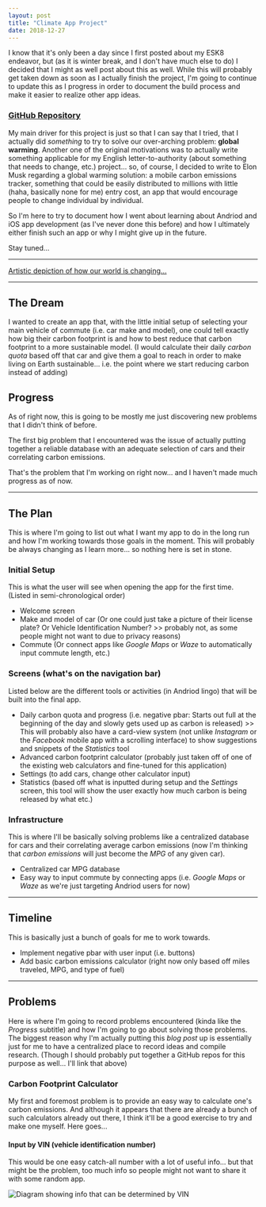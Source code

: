 ```yaml
---
layout: post
title: "Climate App Project"
date: 2018-12-27
---
```


I know that it's only been a day since I first posted about my ESK8 endeavor, but (as it is winter break, and I don't have much else to do) I decided that I might as well post about this as well. While this will probably get taken down as soon as I actually finish the project, I'm going to continue to update this as I progress in order to document the build process and make it easier to realize other app ideas.

### [GitHub Repository]("https://github.com/nicholaschiang/climate-app" "GitHub Repository")

My main driver for this project is just so that I can say that I tried, that I actually did *something* to try to solve our over-arching problem: **global warming**. Another one of the original motivations was to actually write something applicable for my English letter-to-authority (about something that needs to change, etc.) project... so, of course, I decided to write to Elon Musk regarding a global warming solution: a mobile carbon emissions tracker, something that could be easily distributed to millions with little (haha, basically none for me) entry cost, an app that would encourage people to change individual by individual.

So I'm here to try to document how I went about learning about Andriod and iOS app development (as I've never done this before) and how I ultimately either finish such an app or why I might give up in the future.

Stay tuned...

***

[Artistic depiction of how our world is changing...]("https://nicholaschiang.github.io/images/global-warming.jpg" "Artistic Depiction of Global Warming")

***

## The Dream
I wanted to create an app that, with the little initial setup of selecting your main vehicle of commute (i.e. car make and model), one could tell exactly how big their carbon footprint is and how to best reduce that carbon footprint to a more sustainable model. (I would calculate their daily *carbon quota* based off that car and give them a goal to reach in order to make living on Earth sustainable... i.e. the point where we start reducing carbon instead of adding)

## Progress
As of right now, this is going to be mostly me just discovering new problems that I didn't think of before.

The first big problem that I encountered was the issue of actually putting together a reliable database with an adequate selection of cars and their correlating carbon emissions.

That's the problem that I'm working on right now... and I haven't made much progress as of now.

***

## The Plan
This is where I'm going to list out what I want my app to do in the long run and how I'm working towards those goals in the moment. This will probably be always changing as I learn more... so nothing here is set in stone.

### Initial Setup
This is what the user will see when opening the app for the first time. (Listed in semi-chronological order)
- Welcome screen
- Make and model of car (Or one could just take a picture of their license plate? Or Vehicle Identification Number? >> probably not, as some people might not want to due to privacy reasons)
- Commute (Or connect apps like *Google Maps* or *Waze* to automatically input commute length, etc.)

### Screens (what's on the navigation bar)
Listed below are the different tools or activities (in Andriod lingo) that will be built into the final app.
- Daily carbon quota and progress (i.e. negative pbar: Starts out full at the beginning of the day and slowly gets used up as carbon is released) >> This will probably also have a card-view system (not unlike *Instagram* or the *Facebook* mobile app with a scrolling interface) to show suggestions and snippets of the *Statistics* tool
- Advanced carbon footprint calculator (probably just taken off of one of the existing web calculators and fine-tuned for this application)
- Settings (to add cars, change other calculator input)
- Statistics (based off what is inputted during setup and the *Settings* screen, this tool will show the user exactly how much carbon is being released by what etc.)

### Infrastructure
This is where I'll be basically solving problems like a centralized database for cars and their correlating average carbon emissions (now I'm thinking that *carbon emissions* will just become the *MPG* of any given car).
- Centralized car MPG database
- Easy way to input commute by connecting apps (i.e. *Google Maps* or *Waze* as we're just targeting Andriod users for now)

***

## Timeline
This is basically just a bunch of goals for me to work towards.
- Implement negative pbar with user input (i.e. buttons)
- Add basic carbon emissions calculator (right now only based off miles traveled, MPG, and type of fuel)

***

## Problems
Here is where I'm going to record problems encountered (kinda like the *Progress* subtitle) and how I'm going to go about solving those problems. The biggest reason why I'm actually putting this *blog post* up is essentially just for me to have a centralized place to record ideas and compile research. (Though I should probably put together a GitHub repos for this purpose as well... I'll link that above)

### Carbon Footprint Calculator
My first and foremost problem is to provide an easy way to calculate one's carbon emissions. And although it appears that there are already a bunch of such calculators already out there, I think it'll be a good exercise to try and make one myself. Here goes...

#### Input by VIN (vehicle identification number)
This would be one easy catch-all number with a lot of useful info... but that might be the problem, too much info so people might not want to share it with some random app.

![Diagram showing info that can be determined by VIN](https://www.autocheck.com/medias/vin-decode.jpg?context=bWFzdGVyfGltYWdlc3w3MjE4MnxpbWFnZS9qcGVnfGltYWdlcy9oMmYvaGI0Lzg3OTcyNjY0NzcwODYuanBnfGE3NmExODMzODRlZmVkYThlNDFlMTI1MDUxM2RjZmRjYjAxMTBjZTYwMjVlMTc2NTU4OWRiNzI0MzE4N2FlY2U "VIN Info Diagram")

